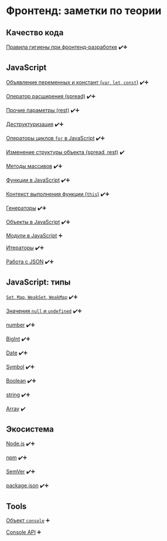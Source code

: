 # Фронтенд: заметки по теории
## Качество кода
[Правила гигиены при фронтенд-разработке](notes/JavaScript/hygiene.md "hygiene") ✔️➕

## JavaScript
[Объявление переменных и констант (`var`, `let`, `const`)](notes/JavaScript/let_var_const.md "var, let, const") ✔️➕

[Оператор расширения (spread)](notes/JavaScript/spread.md "spread") ✔️➕

[Прочие параметры (rest)](notes/JavaScript/rest.md "rest") ✔️➕

[Деструктуризация](notes/JavaScript/destructure.md "destructure") ✔️➕

[Операторы циклов `for` в JavaScript](notes/JavaScript/for.md "for") ✔️➕

[Изменение структуры объекта (spread, rest)](notes/JavaScript/change_object_structure.md "change object structure") ✔️

[Методы массивов](notes/JavaScript/array_methods.md "array methods") ✔️➕

[Функции в JavaScript](notes/JavaScript/functions.md "functions") ✔️➕

[Контекст выполнения функции (`this`)](notes/JavaScript/this.md "this") ✔️➕

[Генераторы](notes/JavaScript/generators.md "generators") ✔️➕

[Объекты в JavaScript](notes/JavaScript/objects.md "objects") ✔️➕

[Модули в JavaScript](notes/JavaScript/modules.md "modules") ➕

[Итераторы](notes/JavaScript/iterators.md "iterators") ✔️➕

[Работа с JSON](notes/JavaScript/json.md "JSON") ✔️➕

## JavaScript: типы
[`Set`, `Map`, `WeakSet`, `WeakMap`](notes/JavaScript_types/set_map_weak.md "Set, Map, WeakSet, WeakMap") ✔️➕

[Значения `null` и `undefined`](notes/JavaScript_types/null_undefined.md "null & undefined") ✔️➕

[number](notes/JavaScript_types/number.md "number") ✔️➕

[BigInt](notes/JavaScript_types/bigint.md "BigInt") ✔️➕

[Date](notes/JavaScript_types/date.md "Date") ✔️➕

[Symbol](notes/JavaScript_types/symbol.md "Symbol") ✔️➕

[Boolean](notes/JavaScript_types/boolean.md "Boolean") ✔️➕

[string](notes/JavaScript_types/string.md "string") ✔️➕

[Array](notes/JavaScript_types/array.md "Array") ✔️

## Экосистема
[Node.js](notes/Ecosystem/Node.md) ✔️➕

[npm](notes/Ecosystem/npm.md) ✔️➕

[SemVer](notes/Ecosystem/semver.md) ✔️➕

[package.json](notes/Ecosystem/package.json.md) ✔️➕

## Tools
[Объект `console`](notes/Tools/console.md "console object") ➕

[Console API](notes/Tools/console_api.md "console api") ➕
